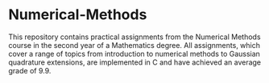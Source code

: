 # Numerical-Methods
This repository contains practical assignments from the Numerical Methods course in the second year of a Mathematics degree. All assignments, which cover a range of topics from introduction to numerical methods to Gaussian quadrature extensions, are implemented in C and have achieved an average grade of 9.9.
